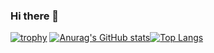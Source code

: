 ### Hi there 👋


[![trophy](https://github-profile-trophy.vercel.app/?username=nope0124)](https://github.com/ryo-ma/github-profile-trophy)
[![Anurag's GitHub stats](https://github-readme-stats.vercel.app/api?username=nope0124)](https://github.com/anuraghazra/github-readme-stats)[![Top Langs](https://github-readme-stats.vercel.app/api/top-langs/?username=nope0124&layout=compact)](https://github.com/anuraghazra/github-readme-stats)
